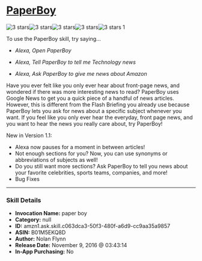 # [PaperBoy](http://alexa.amazon.com/#skills/amzn1.ask.skill.c063dca3-50f3-480f-a6d9-cc9aa35a9857)
![3 stars](../../images/ic_star_black_18dp_1x.png)![3 stars](../../images/ic_star_black_18dp_1x.png)![3 stars](../../images/ic_star_black_18dp_1x.png)![3 stars](../../images/ic_star_border_black_18dp_1x.png)![3 stars](../../images/ic_star_border_black_18dp_1x.png) 1

To use the PaperBoy skill, try saying...

* *Alexa, Open PaperBoy*

* *Alexa, Tell PaperBoy to tell me Technology news*

* *Alexa, Ask PaperBoy to give me news about Amazon*

Have you ever felt like you only ever hear about front-page news, and wondered if there was more interesting news to read? PaperBoy uses Google News to get you a quick piece of a handful of news articles. However, this is different from the Flash Briefing you already use because PaperBoy lets you ask for news about a specific subject whenever you want. If you feel like you only ever hear the everyday, front page news, and you want to hear the news you really care about, try PaperBoy!


New in Version 1.1:
- Alexa now pauses for a moment in between articles!
- Not enough sections for you? Now, you can use synonyms or abbreviations of subjects as well!
- Do you still want more sections? Ask PaperBoy to tell you news about your favorite celebrities, sports teams, companies, and more!
- Bug Fixes

***

### Skill Details

* **Invocation Name:** paper boy
* **Category:** null
* **ID:** amzn1.ask.skill.c063dca3-50f3-480f-a6d9-cc9aa35a9857
* **ASIN:** B01M5EKQ8D
* **Author:** Nolan Flynn
* **Release Date:** November 9, 2016 @ 03:43:14
* **In-App Purchasing:** No
